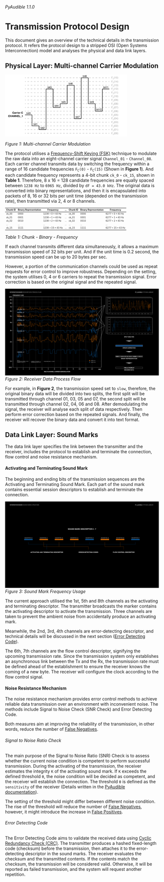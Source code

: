 ###### PyAudible 1.1.0
# Transmission Protocol Design
This document gives an overview of the technical details in the transmission protocol. It refers the protocol design to a stripped OSI (Open Systems Interconnection) model and analyses the physical and data link layers.  

## Physical Layer: Multi-channel Carrier Modulation

<img src="https://github.com/jasper-zheng/PyAudible/blob/main/documents/Graphics/multi-channel_carrier.png?raw=true" width="400">  

*Figure 1: Multi-channel Carrier Modulation*  

The protocol utilises a [Frequency-Shift Keying (FSK)](https://en.wikipedia.org/wiki/Frequency-shift_keying) technique to modulate the raw data into an eight-channel carrier signal `Channel_01` - `Channel_08`. Each carrier channel transmits data by switching the frequency within a range of 16 candidate frequencies <code>F<sub>C</sub>(0)</code> - <code>F<sub>C</sub>(15)</code> (Shown in **Figure 1**). And each candidate frequency represents a 4-bit chunk `ck_0` - `ck_15`, shown in **Table 1**. Therefore, 8 x 16 = 128 candidate frequencies are equally spaced between `1238 Hz` to `6965 Hz`, divided by `dF = 43.0 kHz`. The original data is converted into binary representations, and then it is encapsulated into packets of 8, 16 or 32 bits per unit time (depended on the transmission rate), then transmitted via 2, 4 or 8 channels.
<table style="font-size:7px">
    <thead>
        <tr>
            <th>Chunk ID</th>
            <th>Binary Representation</th>
            <th>Frequency</th>
            <th>...</th>
            <th>Chunk ID</th>
            <th>Binary Representation</th>
            <th>Frequency</th>
        </tr>
    </thead>
    <tbody>
        <tr>
            <td>ck_00</td>
            <td>0000</td>
            <td>1238 + 0 * 43 Hz</td>
            <td>...</td>
            <td>ck_00</td>
            <td>0000</td>
            <td>6277 + 0 * 43 Hz</td>
        </tr>
        <tr>
            <td>ck_01</td>
            <td>0001</td>
            <td>1238 + 1 * 43 Hz</td>
            <td>...</td>
            <td>ck_01</td>
            <td>0001</td>
            <td>6277 + 1 * 43 Hz</td>
        </tr>
        <tr>
            <td>ck_02</td>
            <td>0010</td>
            <td>1238 + 2 * 43 Hz</td>
            <td>...</td>
            <td>ck_02</td>
            <td>0010</td>
            <td>6277 + 2 * 43 Hz</td>
        </tr>
        <tr>
            <td>...</td>
            <td>...</td>
            <td>...</td>
            <td>...</td>
            <td>...</td>
            <td>...</td>
            <td>...</td>
        </tr>
        <tr>
            <td>ck_15</td>
            <td>1111</td>
            <td>1238 + 15 * 43 Hz</td>
            <td>...</td>
            <td>ck_15</td>
            <td>1111</td>
            <td>6277 + 15 * 43 Hz</td>
        </tr>
    </tbody>
</table>    

*Table 1: Chunk - Binary - Frequency*  

If each channel transmits different data simultaneously, it allows a maximum transmission speed of 32 bits per unit. And if the unit time is 0.2 second, the transmission speed can be up to 20 bytes per sec.   

However, a portion of the communication channels could be used as repeat requests for error control to improve robustness. Depending on the setting, the system utilises 0, 4 or 6 carriers to repeat the transmission signal. Error correction is based on the original signal and the repeated signal.   

![image](https://github.com/jasper-zheng/PyAudible/blob/main/documents/Graphics/infoboard-01.png?raw=true)   
*Figure 2: Receiver Data Process Flow*  

For example, in **Figure 2**, the transmission speed set to `slow`, therefore, the original binary data will be divided into two splits, the first split will be transmitted through channel 01, 03, 05 and 07, the second split will be transmitted through channel 02, 04, 06 and 08. After demodulating the signal, the receiver will analyse each split of data respectively. Then perform error correction based on the repeated signals. And finally, the receiver will recover the binary data and convert it into text format.    

## Data Link Layer: Sound Marks  
The data link layer specifies the link between the transmitter and the receiver, includes the protocol to establish and terminate the connection, flow control and noise resistance mechanism.   
#### Activating and Terminating Sound Mark
The beginning and ending bits of the transmission sequences are the Activating and Terminating Sound Mark. Each part of the sound mark contains essential session descriptors to establish and terminate the connection.  

![Sound Mark Frequency Usage](https://github.com/jasper-zheng/PyAudible/blob/main/documents/Graphics/infoboard-03.png?raw=true)  
*Figure 3: Sound Mark Frequency Usage*  

The current approach utilised the 1st, 5th and 8th channels as the activating and terminating descriptor. The transmitter broadcasts the marker contains the activating descriptor to activate the transmission. Three channels are taken to prevent the ambient noise from accidentally produce an activating mark.   

Meanwhile, the 2nd, 3rd, 4th channels are error-detecting descriptor, and technical details will be discussed in the next section ([Error Detecting Code](#)).  


The 6th, 7th channels are the flow control descriptor, signifying the upcoming transmission rate. Since the transmission system only establishes an asynchronous link between the Tx and the Rx, the transmission rate must be defined ahead of the establishment to ensure the receiver knows the coming of a new byte. The receiver will configure the clock according to the flow control signal.  

#### Noise Resistance Mechanism  
The noise resistance mechanism provides error control methods to achieve reliable data transmission over an environment with inconvenient noise. The methods include Signal to Noise Check (SNR Check) and Error Detecting Code.  

Both measures aim at improving the reliability of the transmission, in other words, reduce the number of [False Negatives](http://methods.sagepub.com/reference/the-sage-encyclopedia-of-communication-research-methods/i5497.xml).    

###### Signal to Noise Ratio Check
The main purpose of the Signal to Noise Ratio (SNR) Check is to assess whether the current noise condition is competent to perform successful transmission. During the activating of the transmission, the receiver estimates the integrity `K` of the activating sound mark. If `K` exceeds the defined threshold `θ`, the noise condition will be decided as competent, and the receiver will establish the connection. The threshold `θ` is defined as the `sensitivity` of the receiver (Details written in the [PyAudible documentation](#)).  

The setting of the threshold might differ between different noise condition. The rise of the threshold will reduce the number of [False Negatives](http://methods.sagepub.com/reference/the-sage-encyclopedia-of-communication-research-methods/i5497.xml), however, it might introduce the increase in [False Positives](#).   

###### Error Detecting Code  
The Error Detecting Code aims to validate the received data using [Cyclic Redundancy Check (CRC)](#). The transmitter produces a hashed fixed-length code (checksum) before the transmission, then attaches it to the error-detecting descriptor in the sound marks. The receiver evaluates the checksum and the transmitted contents. If the contents match the checksum, the transmission will be considered valid. Otherwise, it will be reported as failed transmission, and the system will request another repetition.   
